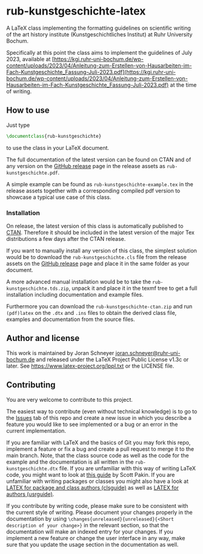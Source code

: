 # rub-kunstgeschichte-latex

A LaTeX class implementing the formatting guidelines on scientific writing of the art history institute (Kunstgeschichtliches Institut) at Ruhr University Bochum.

Specifically at this point the class aims to implement the guidelines of July 2023, available at [https://kgi.ruhr-uni-bochum.de/wp-content/uploads/2023/04/Anleitung-zum-Erstellen-von-Hausarbeiten-im-Fach-Kunstgeschichte_Fassung-Juli-2023.pdf](https://kgi.ruhr-uni-bochum.de/wp-content/uploads/2023/04/Anleitung-zum-Erstellen-von-Hausarbeiten-im-Fach-Kunstgeschichte_Fassung-Juli-2023.pdf) at the time of writing.

## How to use

Just type
```latex
\documentclass{rub-kunstgeschichte}
```
to use the class in your LaTeX document.

The full documentation of the latest version can be found on CTAN and of any version on the [GitHub release](https://github.com/rub-kgi/rub-kunstgeschichte-latex/releases) page in the release assets as `rub-kunstgeschichte.pdf`.

A simple example can be found as `rub-kunstgeschichte-example.tex` in the release assets together with a corresponding compiled pdf version to showcase a typical use case of this class.

### Installation

On release, the latest version of this class is automatically published to [CTAN](https://ctan.org/pkg/rub-kunstgeschichte). Therefore it should be included in the latest version of the major Tex distributions a few days after the CTAN release.

If you want to manually install any version of this class, the simplest solution would be to download the `rub-kunstgeschichte.cls` file from the release assets on the [GitHub release](https://github.com/rub-kgi/rub-kunstgeschichte-latex/releases) page and place it in the same folder as your document.

A more advanced manual installation would be to take the `rub-kunstgeschichte.tds.zip`, unpack it and place it in the texmf tree to get a full installation including documentation and example files.

Furthermore you can download the `rub-kunstgeschichte-ctan.zip` and run `(pdf)latex` on the `.dtx` and `.ins` files to obtain the derived class file, examples and documentation from the source files.

## Author and license

This work is maintained by Joran Schneyer [joran.schneyer@ruhr-uni-bochum.de](mailto:joran.schneyer@ruhr-uni-bochum.de) and released under the LaTeX Project Public License v1.3c or later. See https://www.latex-project.org/lppl.txt or the LICENSE file.

## Contributing

You are very welcome to contribute to this project.

The easiest way to contribute (even without technical knowledge) is to go to the [Issues](https://github.com/rub-kgi/rub-kunstgeschichte-latex/issues) tab of this repo and create a new issue in which you describe a feature you would like to see implemented or a bug or an error in the current implementation.

If you are familiar with LaTeX and the basics of Git you may fork this repo, implement a feature or fix a bug and create a pull request to merge it to the main branch. Note, that the class source code as well as the code for the example and the documentation is all written in the `rub-kunstgeschichte.dtx` file. If you are unfamiliar with this way of writing LaTeX code, you might want to look at [this guide](https://tug.org/tugboat/tb29-2/tb92pakin.pdf#page7) by Scott Pakin. If you are unfamiliar with writing packages or classes you might also have a look at [LATEX for package and class authors (clsguide)](https://www.latex-project.org/help/documentation/clsguide.pdf) as well as [LATEX for authors (usrguide)](https://markov.htwsaar.de/tex-archive/macros/latex/base/usrguide.pdf).

If you contribute by writing code, please make sure to be consistent with the current style of writing. Please document your changes properly in the documentation by using `\changes{unreleased}{unreleased}{<Short description of your change>}` in the relevant section, so that the documentation will make an indexed entry for your changes. If you implement a new feature or change the user interface in any way, make sure that you update the usage section in the documentation as well.